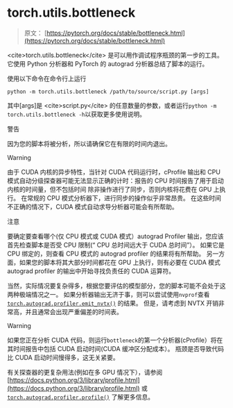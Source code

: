# torch.utils.bottleneck

> 原文： [https://pytorch.org/docs/stable/bottleneck.html](https://pytorch.org/docs/stable/bottleneck.html)

&lt;cite&gt;torch.utils.bottleneck&lt;/cite&gt; 是可以用作调试程序瓶颈的第一步的工具。 它使用 Python 分析器和 PyTorch 的 autograd 分析器总结了脚本的运行。

使用以下命令在命令行上运行

```
python -m torch.utils.bottleneck /path/to/source/script.py [args]

```

其中[args]是 &lt;cite&gt;script.py&lt;/cite&gt; 的任意数量的参数，或者运行`python -m torch.utils.bottleneck -h`以获取更多使用说明。

警告

因为您的脚本将被分析，所以请确保它在有限的时间内退出。

Warning

由于 CUDA 内核的异步特性，当针对 CUDA 代码运行时，cProfile 输出和 CPU 模式自动分级探查器可能无法显示正确的计时：报告的 CPU 时间报告了用于启动内核的时间量，但不包括时间 除非操作进行了同步，否则内核将花费在 GPU 上执行。 在常规的 CPU 模式分析器下，进行同步的操作似乎非常昂贵。 在这些时间不正确的情况下，CUDA 模式自动求导分析器可能会有所帮助。

注意

要确定要查看哪个(仅 CPU 模式或 CUDA 模式）autograd Profiler 输出，您应该首先检查脚本是否受 CPU 限制(“ CPU 总时间远大于 CUDA 总时间”）。 如果它是 CPU 绑定的，则查看 CPU 模式的 autograd profiler 的结果将有所帮助。 另一方面，如果您的脚本将其大部分时间都花在 GPU 上执行，则有必要在 CUDA 模式 autograd profiler 的输出中开始寻找负责任的 CUDA 运算符。

当然，实际情况要复杂得多，根据您要评估的模型部分，您的脚本可能不会处于这两种极端情况之一。 如果分析器输出无济于事，则可以尝试使用`nvprof`查看 [`torch.autograd.profiler.emit_nvtx()`](autograd.html#torch.autograd.profiler.emit_nvtx "torch.autograd.profiler.emit_nvtx") 的结果。 但是，请考虑到 NVTX 开销非常高，并且通常会出现严重偏差的时间表。

Warning

如果您正在分析 CUDA 代码，则运行`bottleneck`的第一个分析器(cProfile）将在其时间报告中包括 CUDA 启动时间(CUDA 缓冲区分配成本）。 瓶颈是否导致代码比 CUDA 启动时间慢得多，这无关紧要。

有关探查器的更复杂用法(例如在多 GPU 情况下），请参阅 [https://docs.python.org/3/library/profile.html](https://docs.python.org/3/library/profile.html) 或 [`torch.autograd.profiler.profile()`](autograd.html#torch.autograd.profiler.profile "torch.autograd.profiler.profile") 了解更多信息。